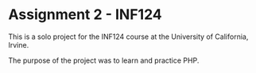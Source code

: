 # Assignment 2 - INF124

This is a solo project for the INF124 course at the University of California, Irvine.

The purpose of the project was to learn and practice PHP.
